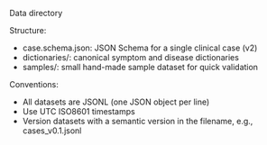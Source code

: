 Data directory

Structure:
- case.schema.json: JSON Schema for a single clinical case (v2)
- dictionaries/: canonical symptom and disease dictionaries
- samples/: small hand-made sample dataset for quick validation

Conventions:
- All datasets are JSONL (one JSON object per line)
- Use UTC ISO8601 timestamps
- Version datasets with a semantic version in the filename, e.g., cases_v0.1.jsonl



